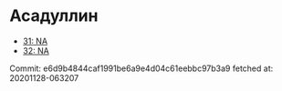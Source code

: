 # Асадуллин
- [31: NA](31.md)
- [32: NA](32.md)

Commit: e6d9b4844caf1991be6a9e4d04c61eebbc97b3a9
 fetched at: 20201128-063207
